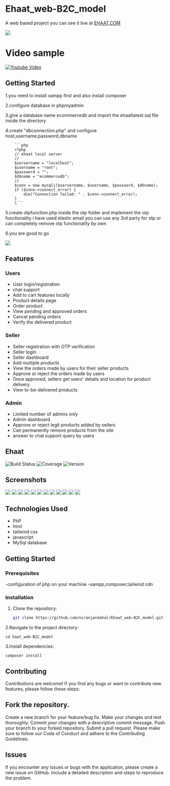 ﻿# Ehaat_web-B2C_model

A web based project you can see it live at [EHAAT.COM](http://ehaat.42web.io)

<img src="https://github.com/niranjandahal/Ehaat_web-B2C_model/blob/main/project-6-s1.png">


# Video sample
[![Youtube Video](https://img.youtube.com/vi//W0vN6v4iiOI[0].jpg)](https://www.youtube.com/watch?v=W0vN6v4iiOI)


## Getting Started

1.you need to install xampp first and also install composer

2.configure database in phpmyadmin

3.give a database name ecommercedb and import the ehaatlatest.sql file inside the directory

4.create "dbconnection.php" and configure host,username,password,dbname

        ```php
        <?php
        // ehaat local server
        //
        $servername = "localhost";
        $username = "root";
        $password = "";
        $dbname = "ecommercedb";
        //
        $conn = new mysqli($servername, $username, $password, $dbname);
        if ($conn->connect_error) {
            die("Connection failed: " . $conn->connect_error);
        }
        \```
    
5.create otpfunction.php inside the otp folder and implement the otp functionality i have used elastic email you can use any 3rd party for otp or can completely remove otp functionality by own



6.you are good to go

<img src="https://github.com/niranjandahal/Ehaat_web-B2C_model/blob/main/project-six.png">


## Features

### Users
- User login/registration
- chat support
- Add to cart features locally
- Product details page
- Order product
- View pending and approved orders
- Cancel pending orders
- Verify the delivered product

### Seller
- Seller registration with OTP verification
- Seller login
- Seller dashboard
- Add multiple products
- View the orders made by users for their seller products
- Approve or reject the orders made by users
- Once approved, sellers get users' details and location for product delivery
- View to-be-delivered products

### Admin
- Limited number of admins only
- Admin dashboard
- Approve or reject legit products added by sellers
- Can permanently remove products from the site
- answer to chat support query by users

## Ehaat


![Build Status](https://img.shields.io/badge/build-passing-brightgreen)
![Coverage](https://img.shields.io/badge/coverage-90%25-green)
![Version](https://img.shields.io/badge/version-v1.0-blue)


## Screenshots

<img src="https://github.com/niranjandahal/Ehaat_web-B2C_model/blob/main/project-6-s1.png">
<img src="https://github.com/niranjandahal/Ehaat_web-B2C_model/blob/main/project-6-s2.png">
<img src="https://github.com/niranjandahal/Ehaat_web-B2C_model/blob/main/project-6-s3.png">
<img src="https://github.com/niranjandahal/Ehaat_web-B2C_model/blob/main/project-6-s4.png">
<img src="https://github.com/niranjandahal/Ehaat_web-B2C_model/blob/main/project-6-s5.png">
<img src="https://github.com/niranjandahal/Ehaat_web-B2C_model/blob/main/project-6-s6.png">
<img src="https://github.com/niranjandahal/Ehaat_web-B2C_model/blob/main/project-6-s7.png">
<img src="https://github.com/niranjandahal/Ehaat_web-B2C_model/blob/main/project-6-s8.png">
<img src="https://github.com/niranjandahal/Ehaat_web-B2C_model/blob/main/project-6-s9.png">
<img src="https://github.com/niranjandahal/Ehaat_web-B2C_model/blob/main/project-6-s10.png">
<img src="https://github.com/niranjandahal/Ehaat_web-B2C_model/blob/main/project-6-s11.png">
<img src="https://github.com/niranjandahal/Ehaat_web-B2C_model/blob/main/project-6-s12.png">




## Technologies Used

- PhP
- html
- tailwind css
- javascript
- MySql database

## Getting Started

### Prerequisites

-configuration of php on your machine
-xampp,composer,tailwind cdn

### Installation

1. Clone the repository:

    ```bash
    git clone https://github.com/niranjandahal/Ehaat_web-B2C_model.git
    
2.Navigate to the project directory:

    cd haat_web-B2C_model

3.Install dependencies:

    composer install


## Contributing
Contributions are welcome! If you find any bugs or want to contribute new features, please follow these steps:

## Fork the repository.
Create a new branch for your feature/bug fix.
Make your changes and test thoroughly.
Commit your changes with a descriptive commit message.
Push your branch to your forked repository.
Submit a pull request.
Please make sure to follow our Code of Conduct and adhere to the Contributing Guidelines.

## Issues
If you encounter any issues or bugs with the application, please create a new issue on GitHub. Include a detailed description and steps to reproduce the problem.



